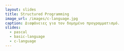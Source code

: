 ```yaml
---
layout: slides
title: Structured Programming
image_url: /images/c-language.jpg
caption: Διαφάνειες για τον δομημένο προγραμματισμό.
slides:
  - pascal
  - basic-language
  - c-language
---
```


